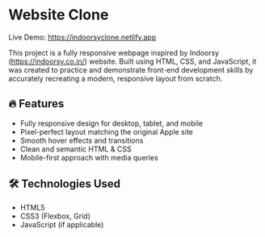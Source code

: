 # Website Clone
Live Demo: https://indoorsyclone.netlify.app

This project is a fully responsive webpage inspired by Indoorsy (https://indoorsy.co.in/) website. Built using HTML, CSS, and JavaScript, it was created to practice and demonstrate front-end development skills by accurately recreating a modern, responsive layout from scratch.

## 🔥 Features

- Fully responsive design for desktop, tablet, and mobile
- Pixel-perfect layout matching the original Apple site
- Smooth hover effects and transitions
- Clean and semantic HTML & CSS
- Mobile-first approach with media queries

## 🛠️ Technologies Used

- HTML5
- CSS3 (Flexbox, Grid)
- JavaScript (if applicable)




